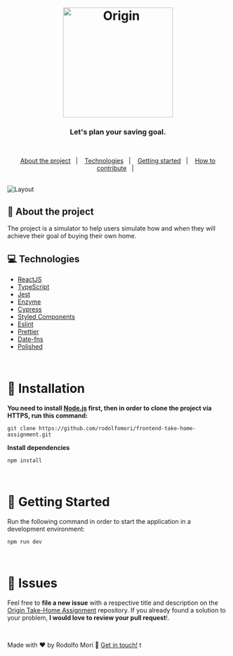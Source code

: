 <h1 align="center">
  <img src="https://assets-global.website-files.com/5fc46a8c6532b70b61e49a29/5fc46a8c6532b7ebb5e49a87_origin_logo_dark.svg" alt="Origin" width="250px">
</h1>

<h3 align="center">
  Let's plan your saving goal.
</h3>

<br>

<p align="center">
  <a href="#-about-the-project">About the project</a>&nbsp;&nbsp;&nbsp;|&nbsp;&nbsp;&nbsp;
  <a href="#-technologies">Technologies</a>&nbsp;&nbsp;&nbsp;|&nbsp;&nbsp;&nbsp;
  <a href="#-installation">Getting started</a>&nbsp;&nbsp;&nbsp;|&nbsp;&nbsp;&nbsp;
  <a href="#-how-to-contribute">How to contribute</a>&nbsp;&nbsp;&nbsp;|&nbsp;&nbsp;&nbsp;
</p>

<br>

<img alt="Layout" src="https://res.cloudinary.com/dpg6ix1ze/image/upload/v1607343524/Projects/result_w8bxu6.png">
<br>


## 🏡  About the project

The project is a simulator to help users simulate how and when they will achieve their goal of buying their own home.
<br>

## :computer: Technologies

- [ReactJS](https://reactjs.org/)
- [TypeScript](https://www.typescriptlang.org/)
- [Jest](https://jestjs.io/)
- [Enzyme](https://enzymejs.github.io/enzyme/)
- [Cypress](https://www.cypress.io/)
- [Styled Components](https://styled-components.com/)
- [Eslint](https://eslint.org/)
- [Prettier](https://prettier.io/)
- [Date-fns](https://date-fns.org/)
- [Polished](https://polished.js.org/)

<br>

# :construction_worker: Installation

**You need to install [Node.js](https://nodejs.org/en/download/) first, then in order to clone the project via HTTPS, run this command:**

```git clone https://github.com/rodolfomori/frontend-take-home-assignment.git```


**Install dependencies**

```npm install```

<br>

# :runner: Getting Started

Run the following command in order to start the application in a development environment:

```npm run dev```

<br>


# :bug: Issues

Feel free to **file a new issue** with a respective title and description on the [Origin Take-Home Assignment](https://github.com/rodolfomori/frontend-take-home-assignment/issues) repository. If you already found a solution to your problem, **I would love to review your pull request**!.

<br>





Made with ♥ by Rodolfo Mori :wave: [Get in touch!](https://www.linkedin.com/in/rodolfomori/)
t
